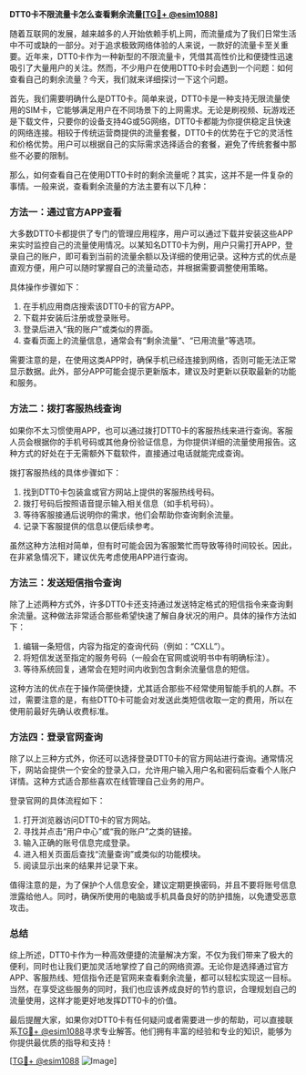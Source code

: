 **DTT0卡不限流量卡怎么查看剩余流量[[TG💪+ @esim1088](https://t.me/s/esim1088)]**

随着互联网的发展，越来越多的人开始依赖手机上网，而流量成为了我们日常生活中不可或缺的一部分。对于追求极致网络体验的人来说，一款好的流量卡至关重要。近年来，DTT0卡作为一种新型的不限流量卡，凭借其高性价比和便捷性迅速吸引了大量用户的关注。然而，不少用户在使用DTT0卡时会遇到一个问题：如何查看自己的剩余流量？今天，我们就来详细探讨一下这个问题。

首先，我们需要明确什么是DTT0卡。简单来说，DTT0卡是一种支持无限流量使用的SIM卡，它能够满足用户在不同场景下的上网需求。无论是刷视频、玩游戏还是下载文件，只要你的设备支持4G或5G网络，DTT0卡都能为你提供稳定且快速的网络连接。相较于传统运营商提供的流量套餐，DTT0卡的优势在于它的灵活性和价格优势。用户可以根据自己的实际需求选择适合的套餐，避免了传统套餐中那些不必要的限制。

那么，如何查看自己在使用DTT0卡时的剩余流量呢？其实，这并不是一件复杂的事情。一般来说，查看剩余流量的方法主要有以下几种：

### 方法一：通过官方APP查看

大多数DTT0卡都提供了专门的管理应用程序，用户可以通过下载并安装这些APP来实时监控自己的流量使用情况。以某知名DTT0卡为例，用户只需打开APP，登录自己的账户，即可看到当前的流量余额以及详细的使用记录。这种方式的优点是直观方便，用户可以随时掌握自己的流量动态，并根据需要调整使用策略。

具体操作步骤如下：
1. 在手机应用商店搜索该DTT0卡的官方APP。
2. 下载并安装后注册或登录账号。
3. 登录后进入“我的账户”或类似的界面。
4. 查看页面上的流量信息，通常会有“剩余流量”、“已用流量”等选项。

需要注意的是，在使用这类APP时，确保手机已经连接到网络，否则可能无法正常显示数据。此外，部分APP可能会提示更新版本，建议及时更新以获取最新的功能和服务。

### 方法二：拨打客服热线查询

如果你不太习惯使用APP，也可以通过拨打DTT0卡的客服热线来进行查询。客服人员会根据你的手机号码或其他身份验证信息，为你提供详细的流量使用报告。这种方式的好处在于无需额外下载软件，直接通过电话就能完成查询。

拨打客服热线的具体步骤如下：
1. 找到DTT0卡包装盒或官方网站上提供的客服热线号码。
2. 拨打号码后按照语音提示输入相关信息（如手机号码）。
3. 等待客服接通后说明你的需求，他们会帮助你查询剩余流量。
4. 记录下客服提供的信息以便后续参考。

虽然这种方法相对简单，但有时可能会因为客服繁忙而导致等待时间较长。因此，在非紧急情况下，建议优先考虑使用APP进行查询。

### 方法三：发送短信指令查询

除了上述两种方式外，许多DTT0卡还支持通过发送特定格式的短信指令来查询剩余流量。这种做法非常适合那些希望快速了解自身状况的用户。具体的操作方法如下：

1. 编辑一条短信，内容为指定的查询代码（例如：“CXLL”）。
2. 将短信发送至指定的服务号码（一般会在官网或说明书中有明确标注）。
3. 等待系统回复，通常会在短时间内收到包含剩余流量信息的短信。

这种方法的优点在于操作简便快捷，尤其适合那些不经常使用智能手机的人群。不过，需要注意的是，有些DTT0卡可能会对发送此类短信收取一定的费用，所以在使用前最好先确认收费标准。

### 方法四：登录官网查询

除了以上三种方式外，你还可以选择登录DTT0卡的官方网站进行查询。通常情况下，网站会提供一个安全的登录入口，允许用户输入用户名和密码后查看个人账户详情。这种方式适合那些喜欢在线管理自己业务的用户。

登录官网的具体流程如下：
1. 打开浏览器访问DTT0卡的官方网站。
2. 寻找并点击“用户中心”或“我的账户”之类的链接。
3. 输入正确的账号信息完成登录。
4. 进入相关页面后查找“流量查询”或类似的功能模块。
5. 阅读显示出来的结果并记录下来。

值得注意的是，为了保护个人信息安全，建议定期更换密码，并且不要将账号信息泄露给他人。同时，确保所使用的电脑或手机具备良好的防护措施，以免遭受恶意攻击。

### 总结

综上所述，DTT0卡作为一种高效便捷的流量解决方案，不仅为我们带来了极大的便利，同时也让我们更加灵活地掌控了自己的网络资源。无论你是选择通过官方APP、客服热线、短信指令还是官网来查看剩余流量，都可以轻松实现这一目标。当然，在享受这些服务的同时，我们也应该养成良好的节约意识，合理规划自己的流量使用，这样才能更好地发挥DTT0卡的价值。

最后提醒大家，如果你对DTT0卡有任何疑问或者需要进一步的帮助，可以直接联系[TG💪+ @esim1088](https://t.me/s/esim1088)寻求专业解答。他们拥有丰富的经验和专业的知识，能够为你提供最优质的指导和支持！

[[TG💪+ @esim1088](https://t.me/s/esim1088) ![Image](https://i.postimg.cc/4NQfJmqS/Snipaste-2025-05-13-00-14-12.png)]
